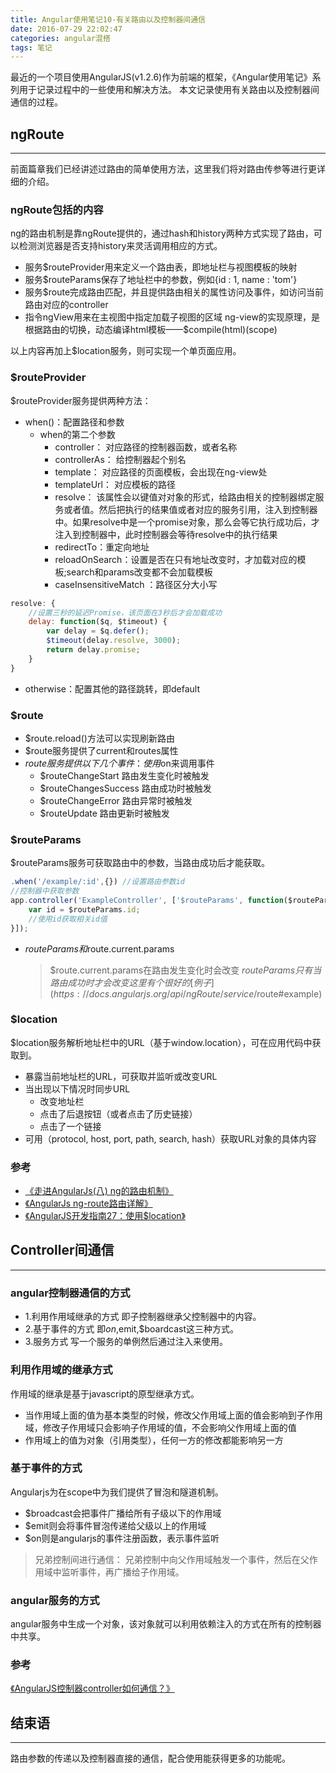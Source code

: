 ```yaml
---
title: Angular使用笔记10-有关路由以及控制器间通信
date: 2016-07-29 22:02:47
categories: angular混搭
tags: 笔记
---
```

最近的一个项目使用AngularJS(v1.2.6)作为前端的框架，《Angular使用笔记》系列用于记录过程中的一些使用和解决方法。
本文记录使用有关路由以及控制器间通信的过程。
<!--more-->

## ngRoute
-----
前面篇章我们已经讲述过路由的简单使用方法，这里我们将对路由传参等进行更详细的介绍。
### ngRoute包括的内容
ng的路由机制是靠ngRoute提供的，通过hash和history两种方式实现了路由，可以检测浏览器是否支持history来灵活调用相应的方式。
- 服务$routeProvider用来定义一个路由表，即地址栏与视图模板的映射
- 服务$routeParams保存了地址栏中的参数，例如{id : 1, name : 'tom'}
- 服务$route完成路由匹配，并且提供路由相关的属性访问及事件，如访问当前路由对应的controller
- 指令ngView用来在主视图中指定加载子视图的区域
ng-view的实现原理，是根据路由的切换，动态编译html模板——$compile(html)(scope)

以上内容再加上$location服务，则可实现一个单页面应用。

### $routeProvider
$routeProvider服务提供两种方法：
- when()：配置路径和参数
  - when的第二个参数
    - controller： 对应路径的控制器函数，或者名称
    - controllerAs： 给控制器起个别名
    - template： 对应路径的页面模板，会出现在ng-view处
    - templateUrl： 对应模板的路径
    - resolve： 该属性会以键值对对象的形式，给路由相关的控制器绑定服务或者值。然后把执行的结果值或者对应的服务引用，注入到控制器中。如果resolve中是一个promise对象，那么会等它执行成功后，才注入到控制器中，此时控制器会等待resolve中的执行结果
    - redirectTo：重定向地址
    - reloadOnSearch：设置是否在只有地址改变时，才加载对应的模板;search和params改变都不会加载模板
    - caseInsensitiveMatch ：路径区分大小写

``` javascript
resolve: {
	//设置三秒的延迟Promise，该页面在3秒后才会加载成功
	delay: function($q, $timeout) {
		var delay = $q.defer();
		$timeout(delay.resolve, 3000);
		return delay.promise;
	}
}
```
- otherwise：配置其他的路径跳转，即default

### $route
- $route.reload()方法可以实现刷新路由
- $route服务提供了current和routes属性
- $route服务提供以下几个事件：
使用$on来调用事件
  - $routeChangeStart 路由发生变化时被触发
  - $routeChangesSuccess 路由成功时被触发
  - $routeChangeError 路由异常时被触发
  - $routeUpdate 路由更新时被触发

### $routeParams
$routeParams服务可获取路由中的参数，当路由成功后才能获取。
``` javascript
.when('/example/:id',{}) //设置路由参数id
//控制器中获取参数
app.controller('ExampleController', ['$routeParams', function($routeParams){
    var id = $routeParams.id;
    //使用id获取相关id值
}]);
```
- $routeParams和$route.current.params
	> $route.current.params在路由发生变化时会改变
	> $routeParams只有当路由成功时才会改变
	> 这里有个很好的[例子](https://docs.angularjs.org/api/ngRoute/service/$route#example)

### $location
$location服务解析地址栏中的URL（基于window.location），可在应用代码中获取到。
- 暴露当前地址栏的URL，可获取并监听或改变URL
- 当出现以下情况时同步URL
  - 改变地址栏
  - 点击了后退按钮（或者点击了历史链接）
  - 点击了一个链接
- 可用（protocol, host, port, path, search, hash）获取URL对象的具体内容

### 参考
- [《走进AngularJs(八) ng的路由机制》](http://www.2cto.com/kf/201312/265979.html)
- [《AngularJs ng-route路由详解》](http://www.cnblogs.com/xing901022/p/5154358.html?utm_source=tuicool&utm_medium=referral)
- [《AngularJS开发指南27：使用$location》](http://www.angularjs.cn/A00M)

## Controller间通信
-----
### angular控制器通信的方式
- 1.利用作用域继承的方式
即子控制器继承父控制器中的内容。
- 2.基于事件的方式
即$on,$emit,$boardcast这三种方式。
- 3.服务方式
写一个服务的单例然后通过注入来使用。

### 利用作用域的继承方式
作用域的继承是基于javascript的原型继承方式。
- 当作用域上面的值为基本类型的时候，修改父作用域上面的值会影响到子作用域，修改子作用域只会影响子作用域的值，不会影响父作用域上面的值
- 作用域上的值为对象（引用类型），任何一方的修改都能影响另一方

### 基于事件的方式
Angularjs为在scope中为我们提供了冒泡和隧道机制。
- $broadcast会把事件广播给所有子级以下的作用域
- $emit则会将事件冒泡传递给父级以上的作用域
- $on则是angularjs的事件注册函数，表示事件监听
> 兄弟控制间进行通信：
> 兄弟控制中向父作用域触发一个事件，然后在父作用域中监听事件，再广播给子作用域。

### angular服务的方式
angular服务中生成一个对象，该对象就可以利用依赖注入的方式在所有的控制器中共享。

### 参考
[《AngularJS控制器controller如何通信？》](https://segmentfault.com/a/1190000000639592)

## 结束语
-----
路由参数的传递以及控制器直接的通信，配合使用能获得更多的功能呢。
